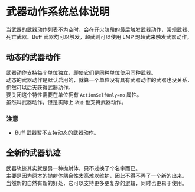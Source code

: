 # 武器动作系统总体说明

当武器的武器动作列表不为空时，会在开火阶段的最后触发武器动作，常规武器、死亡武器、Buff 武器均可以触发，超武则可以使用 EMP 炮超武来触发武器动作。



## 动态的武器动作

武器动作支持每个单位独立，即使它们是同种单位使用同种武器。  
动态的武器动作是默认启用的，就算一个单位没有具有武器动作的武器也没关系，仍然可以后天获得武器动作。  
要关闭这个特性需要在单位拥有 `ActionSelfOnly=no` 属性。  
虽然叫武器动作，但是实际上 `轨迹` 也支持武器动作。

### 注意

* Buff 武器暂不支持动态的武器动作。



## 全新的武器轨迹

武器轨迹其实就是另一种抛射体，只不过换了个名字而已。  
主要是因为原本的抛射体耦合性太高难以维护，因此不得不弄了一个新的出来。  
当然新的自然有新的好处，它可以支持更多更复杂的逻辑，同时也更易于使用。